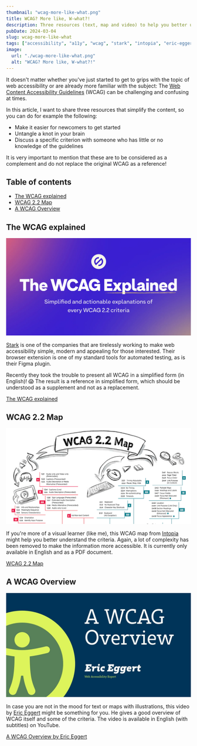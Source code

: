 ```yaml
---
thumbnail: "wcag-more-like-what.png"
title: WCAG? More like, W-what?!
description: Three resources (text, map and video) to help you better understand the WCAG.
pubDate: 2024-03-04
slug: wcag-more-like-what
tags: ["accessibility", "a11y", "wcag", "stark", "intopia", "eric-eggert"]
image:
  url: "./wcag-more-like-what.png"
  alt: "WCAG? More like, W-what?!"
---
```


It doesn't matter whether you've just started to get to grips with the topic of web accessibility or are already more familiar with the subject: The [Web Content Accessibility Guidelines](https://www.w3.org/TR/WCAG22/) (WCAG) can be challenging and confusing at times.

In this article, I want to share three resources that simplify the content, so you can do for example the following:

- Make it easier for newcomers to get started
- Untangle a knot in your brain
- Discuss a specific criterion with someone who has little or no knowledge of the guidelines

It is very important to mention that these are to be considered as a complement and do not replace the original WCAG as a reference!

## Table of contents

- [The WCAG explained](#the-wcag-explained)
- [WCAG 2.2 Map](#wcag-22-map)
- [A WCAG Overview](#a-wcag-overview)

## The WCAG explained

![The WCAG Explained: Simplified and actionable explanations of every WCAG 2.2 criteria](1-stark.webp)

[Stark](https://www.getstark.co/) is one of the companies that are tirelessly working to make web accessibility simple, modern and appealing for those interested. Their browser extension is one of my standard tools for automated testing, as is their Figma plugin.

Recently they took the trouble to present all WCAG in a simplified form (in English)! 😱 The result is a reference in simplified form, which should be understood as a supplement and not as a replacement.

[The WCAG explained](https://www.getstark.co/wcag-explained/)

## WCAG 2.2 Map

![Upper half of the WCAG 2.2 map by Intopia, showing the name and several A, AA and AAA criteria](2-intopia.png)

If you're more of a visual learner (like me), this WCAG map from [Intopia](https://intopia.digital/) might help you better understand the criteria. Again, a lot of complexity has been removed to make the information more accessible. It is currently only available in English and as a PDF document.

[WCAG 2.2 Map](https://intopia.digital/articles/intopia-launches-wcag-2-2-map/)

## A WCAG Overview

![A WCAG Overview by Eric Eggert, Web Accessibility Expert](3-eric-eggert.jpg)

In case you are not in the mood for text or maps with illustrations, this video by [Eric Eggert](https://mastodon.online/@yatil@yatil.social/111942226349030469) might be something for you. He gives a good overview of WCAG itself and some of the criteria. The video is available in English (with subtitles) on YouTube.

[A WCAG Overview by Eric Eggert](https://www.youtube.com/watch?v=rIebSHUZz_w)
